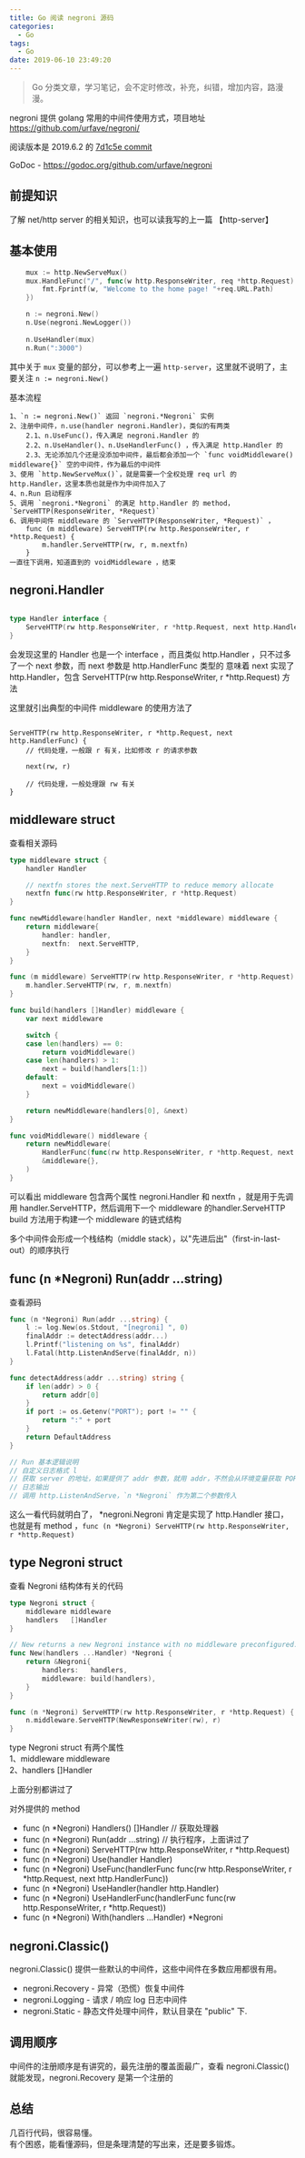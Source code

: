 ```yaml
---
title: Go 阅读 negroni 源码
categories:
  - Go
tags:
  - Go
date: 2019-06-10 23:49:20
---
```

> Go 分类文章，学习笔记，会不定时修改，补充，纠错，增加内容，路漫漫。


negroni 提供 golang 常用的中间件使用方式，项目地址 https://github.com/urfave/negroni/  

阅读版本是 2019.6.2 的 [7d1c5e commit](https://github.com/urfave/negroni/tree/7d1c5e0c31f98a3073127a273a4eb2f9690a715f)  

GoDoc - https://godoc.org/github.com/urfave/negroni

## 前提知识

了解 net/http server 的相关知识，也可以读我写的上一篇 【http-server】  

## 基本使用

```Go
	mux := http.NewServeMux()
	mux.HandleFunc("/", func(w http.ResponseWriter, req *http.Request) {
		fmt.Fprintf(w, "Welcome to the home page! "+req.URL.Path)
	})

	n := negroni.New()
	n.Use(negroni.NewLogger())
	
	n.UseHandler(mux)
	n.Run(":3000")
```

其中关于 `mux` 变量的部分，可以参考上一遍 `http-server`，这里就不说明了，主要关注 `n := negroni.New()`

<!-- more --> 

基本流程
```text
1、`n := negroni.New()` 返回 `negroni.*Negroni` 实例   
2、注册中间件，n.use(handler negroni.Handler)，类似的有两类  
    2.1、n.UseFunc()，传入满足 negroni.Handler 的  
    2.2、n.UseHandler()、n.UseHandlerFunc() ，传入满足 http.Handler 的  
    2.3、无论添加几个还是没添加中间件，最后都会添加一个 `func voidMiddleware() middleware{}` 空的中间件，作为最后的中间件     
3、使用 `http.NewServeMux()`，就是需要一个全权处理 req url 的 http.Handler，这里本质也就是作为中间件加入了   
4、n.Run 启动程序  
5、调用 `negroni.*Negroni` 的满足 http.Handler 的 method，`ServeHTTP(ResponseWriter, *Request)`  
6、调用中间件 middleware 的 `ServeHTTP(ResponseWriter, *Request)` ，
    func (m middleware) ServeHTTP(rw http.ResponseWriter, r *http.Request) { 
        m.handler.ServeHTTP(rw, r, m.nextfn) 
    } 
一直往下调用，知道直到的 voidMiddleware ，结束 

```

## negroni.Handler

```Go

type Handler interface {
	ServeHTTP(rw http.ResponseWriter, r *http.Request, next http.HandlerFunc)
}
```

会发现这里的 Handler 也是一个 interface ，而且类似 http.Handler ，只不过多了一个 next 参数，而 next 参数是 http.HandlerFunc 类型的 
意味着 next 实现了 http.Handler，包含 ServeHTTP(rw http.ResponseWriter, r *http.Request) 方法

这里就引出典型的中间件 middleware 的使用方法了

```text

ServeHTTP(rw http.ResponseWriter, r *http.Request, next http.HandlerFunc) {
    // 代码处理，一般跟 r 有关，比如修改 r 的请求参数
    
    next(rw, r)
    
    // 代码处理，一般处理跟 rw 有关
}

```

## middleware struct

查看相关源码

```Go
type middleware struct {
	handler Handler

	// nextfn stores the next.ServeHTTP to reduce memory allocate
	nextfn func(rw http.ResponseWriter, r *http.Request)
}

func newMiddleware(handler Handler, next *middleware) middleware {
	return middleware{
		handler: handler,
		nextfn:  next.ServeHTTP,
	}
}

func (m middleware) ServeHTTP(rw http.ResponseWriter, r *http.Request) {
	m.handler.ServeHTTP(rw, r, m.nextfn)
}

func build(handlers []Handler) middleware {
	var next middleware

	switch {
	case len(handlers) == 0:
		return voidMiddleware()
	case len(handlers) > 1:
		next = build(handlers[1:])
	default:
		next = voidMiddleware()
	}

	return newMiddleware(handlers[0], &next)
}

func voidMiddleware() middleware {
	return newMiddleware(
		HandlerFunc(func(rw http.ResponseWriter, r *http.Request, next http.HandlerFunc) {}),
		&middleware{},
	)
}

```


可以看出 middleware 包含两个属性 negroni.Handler 和 nextfn ，就是用于先调用 handler.ServeHTTP，然后调用下一个 middleware 的handler.ServeHTTP   
build 方法用于构建一个 middleware 的链式结构  

多个中间件会形成一个栈结构（middle stack），以"先进后出"（first-in-last-out）的顺序执行  


## func (n *Negroni) Run(addr ...string) 

查看源码

```Go
func (n *Negroni) Run(addr ...string) {
	l := log.New(os.Stdout, "[negroni] ", 0)
	finalAddr := detectAddress(addr...)
	l.Printf("listening on %s", finalAddr)
	l.Fatal(http.ListenAndServe(finalAddr, n))
}

func detectAddress(addr ...string) string {
	if len(addr) > 0 {
		return addr[0]
	}
	if port := os.Getenv("PORT"); port != "" {
		return ":" + port
	}
	return DefaultAddress
}

// Run 基本逻辑说明
// 自定义日志格式 l
// 获取 server 的地址，如果提供了 addr 参数，就用 addr，不然会从环境变量获取 PORT 使用，都没有的话就使用默认的 DefaultAddress = ":8080"  
// 日志输出
// 调用 http.ListenAndServe，`n *Negroni` 作为第二个参数传入
```

这么一看代码就明白了， *negroni.Negroni 肯定是实现了 http.Handler 接口，也就是有 method ，`func (n *Negroni) ServeHTTP(rw http.ResponseWriter, r *http.Request) `

## type Negroni struct 

查看 Negroni 结构体有关的代码

```Go
type Negroni struct {
	middleware middleware
	handlers   []Handler
}

// New returns a new Negroni instance with no middleware preconfigured.
func New(handlers ...Handler) *Negroni {
	return &Negroni{
		handlers:   handlers,
		middleware: build(handlers),
	}
}

func (n *Negroni) ServeHTTP(rw http.ResponseWriter, r *http.Request) {
	n.middleware.ServeHTTP(NewResponseWriter(rw), r)
}

```

type Negroni struct 有两个属性  
1、middleware middleware  
2、handlers   []Handler  

上面分别都讲过了 

对外提供的 method

- func (n *Negroni) Handlers() []Handler // 获取处理器
- func (n *Negroni) Run(addr ...string) // 执行程序，上面讲过了
- func (n *Negroni) ServeHTTP(rw http.ResponseWriter, r *http.Request) 
- func (n *Negroni) Use(handler Handler)
- func (n *Negroni) UseFunc(handlerFunc func(rw http.ResponseWriter, r *http.Request, next http.HandlerFunc))
- func (n *Negroni) UseHandler(handler http.Handler)
- func (n *Negroni) UseHandlerFunc(handlerFunc func(rw http.ResponseWriter, r *http.Request))
- func (n *Negroni) With(handlers ...Handler) *Negroni

## negroni.Classic()

negroni.Classic() 提供一些默认的中间件，这些中间件在多数应用都很有用。
- negroni.Recovery - 异常（恐慌）恢复中间件
- negroni.Logging - 请求 / 响应 log 日志中间件
- negroni.Static - 静态文件处理中间件，默认目录在 "public" 下.

## 调用顺序

中间件的注册顺序是有讲究的，最先注册的覆盖面最广，查看 negroni.Classic() 就能发现，negroni.Recovery 是第一个注册的

## 总结

几百行代码，很容易懂。  
有个困惑，能看懂源码，但是条理清楚的写出来，还是要多锻炼。
